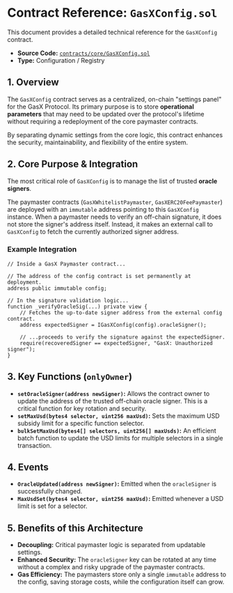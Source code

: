 # Contract Reference: `GasXConfig.sol`

This document provides a detailed technical reference for the `GasXConfig` contract.

- **Source Code:** [`contracts/core/GasXConfig.sol`](../../contracts/core/GasXConfig.sol)
- **Type:** Configuration / Registry

## 1. Overview

The `GasXConfig` contract serves as a centralized, on-chain "settings panel" for the GasX Protocol. Its primary purpose is to store **operational parameters** that may need to be updated over the protocol's lifetime without requiring a redeployment of the core paymaster contracts.

By separating dynamic settings from the core logic, this contract enhances the security, maintainability, and flexibility of the entire system.

## 2. Core Purpose & Integration

The most critical role of `GasXConfig` is to manage the list of trusted **oracle signers**.

The paymaster contracts (`GasXWhitelistPaymaster`, `GasXERC20FeePaymaster`) are deployed with an `immutable` address pointing to this `GasXConfig` instance. When a paymaster needs to verify an off-chain signature, it does not store the signer's address itself. Instead, it makes an external call to `GasXConfig` to fetch the currently authorized signer address.

### Example Integration
```solidity
// Inside a GasX Paymaster contract...

// The address of the config contract is set permanently at deployment.
address public immutable config;

// In the signature validation logic...
function _verifyOracleSig(...) private view {
    // Fetches the up-to-date signer address from the external config contract.
    address expectedSigner = IGasXConfig(config).oracleSigner();
    
    // ...proceeds to verify the signature against the expectedSigner.
    require(recoveredSigner == expectedSigner, "GasX: Unauthorized signer");
}
```

## 3. Key Functions (`onlyOwner`)

- **`setOracleSigner(address newSigner)`:** Allows the contract owner to update the address of the trusted off-chain oracle signer. This is a critical function for key rotation and security.
- **`setMaxUsd(bytes4 selector, uint256 maxUsd)`:** Sets the maximum USD subsidy limit for a specific function selector.
- **`bulkSetMaxUsd(bytes4[] selectors, uint256[] maxUsds)`:** An efficient batch function to update the USD limits for multiple selectors in a single transaction.

## 4. Events

- **`OracleUpdated(address newSigner)`:** Emitted when the `oracleSigner` is successfully changed.
- **`MaxUsdSet(bytes4 selector, uint256 maxUsd)`:** Emitted whenever a USD limit is set for a selector.

## 5. Benefits of this Architecture

- **Decoupling:** Critical paymaster logic is separated from updatable settings.
- **Enhanced Security:** The `oracleSigner` key can be rotated at any time without a complex and risky upgrade of the paymaster contracts.
- **Gas Efficiency:** The paymasters store only a single `immutable` address to the config, saving storage costs, while the configuration itself can grow.
